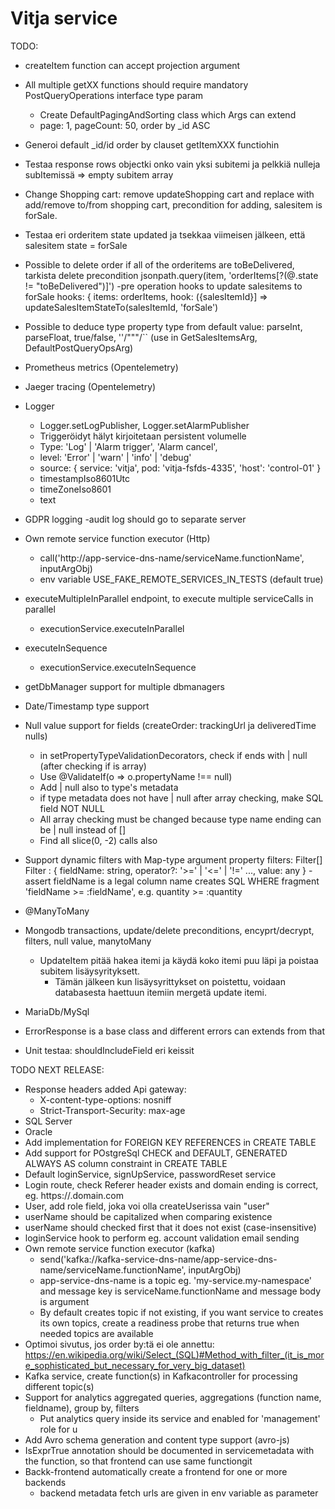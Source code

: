 # Vitja service

TODO:
- createItem function can accept projection argument
- All multiple getXX functions should require mandatory PostQueryOperations interface type param
  - Create DefaultPagingAndSorting class which Args can extend
  - page: 1, pageCount: 50, order by _id ASC
- Generoi default _id/id order by clauset getItemXXX functiohin
- Testaa response rows objectki onko vain yksi subitemi ja pelkkiä nulleja subItemissä => empty subitem array
- Change Shopping cart: remove updateShopping cart and replace with add/remove to/from shopping cart, precondition for adding, salesitem is forSale.
- Testaa eri orderitem state updated ja tsekkaa viimeisen jälkeen, että salesitem state = forSale
- Possible to delete order if all of the orderitems are toBeDelivered, tarkista delete precondition jsonpath.query(item, 'orderItems[?(@.state != "toBeDelivered")]')
  -pre operation hooks to update salesitems to forSale
    hooks: { items: orderItems, hook: ({salesItemId}] => updateSalesItemStateTo(salesItemId, 'forSale')
- Possible to deduce type property type from default value:
  parseInt, parseFloat, true/false, ''/"""/`` (use in GetSalesItemsArg, DefaultPostQueryOpsArg)

- Prometheus metrics (Opentelemetry)
- Jaeger tracing (Opentelemetry)
- Logger
  - Logger.setLogPublisher, Logger.setAlarmPublisher
  - Triggeröidyt hälyt kirjoitetaan persistent volumelle
  - Type: 'Log' | 'Alarm trigger', 'Alarm cancel',
  - level: 'Error' | 'warn' | 'info' | 'debug'
  - source: { service: 'vitja', pod: 'vitja-fsfds-4335', 'host': 'control-01' }
  - timestampIso8601Utc
  - timeZoneIso8601
  - text
- GDPR logging
  -audit log should go to separate server
- Own remote service function executor (Http)
     - call('http://app-service-dns-name/serviceName.functionName', inputArgObj)
     - env variable USE_FAKE_REMOTE_SERVICES_IN_TESTS (default true)
- executeMultipleInParallel endpoint, to execute multiple serviceCalls in parallel
  - executionService.executeInParallel
- executeInSequence
  - executionService.executeInSequence
- getDbManager support for multiple dbmanagers
- Date/Timestamp type support
- Null value support for fields (createOrder: trackingUrl ja deliveredTime nulls)
  - in setPropertyTypeValidationDecorators, check if ends with | null (after checking if is array)
  - Use @ValidateIf(o => o.propertyName !== null)
  - Add | null also to type's metadata
  - if type metadata does not have | null after array checking, make SQL field NOT NULL
  - All array checking must be changed because type name ending can be  | null instead of []
  - Find all slice(0, -2) calls also
- Support dynamic filters with Map-type argument property
  filters: Filter[]
   Filter : { fieldName: string, operator?: '>=' | '<=' | '!=' ..., value: any }
   -assert fieldName is a legal column name
   creates SQL WHERE fragment 'fieldName >= :fieldName', e.g. quantity >= :quantity
- @ManyToMany
- Mongodb transactions, update/delete preconditions, encyprt/decrypt, filters, null value, manytoMany
  - UpdateItem pitää hakea itemi ja käydä koko itemi puu läpi ja poistaa subitem lisäysyrityksett.
    - Tämän jälkeen kun lisäysyrittykset on poistettu, voidaan databasesta haettuun itemiin mergetä update itemi.
- MariaDb/MySql
- ErrorResponse is a base class and different errors can extends from that
- Unit testaa: shouldIncludeField eri keissit

TODO NEXT RELEASE:
- Response headers added Api gateway:
  - X-content-type-options: nosniff
  - Strict-Transport-Security: max-age 
- SQL Server
- Oracle
- Add implementation for FOREIGN KEY REFERENCES in CREATE TABLE
- Add support for POstgreSql CHECK and DEFAULT, GENERATED ALWAYS AS column constraint in CREATE TABLE
- Default loginService, signUpService, passwordReset service
- Login route, check Referer header exists and domain ending is correct, eg. https://<something>.domain.com
- User, add role field, joka voi olla createUserissa vain "user"
- userName should be capitalized when comparing existence
- userName should checked first that it does not exist (case-insensitive)
- loginService hook to perform eg. account validation email sending
- Own remote service function executor (kafka)
    - send('kafka://kafka-service-dns-name/app-service-dns-name/serviceName.functionName', inputArgObj)
    - app-service-dns-name is a topic eg. 'my-service.my-namespace' and message key is serviceName.functionName and message body is argument
    - By default creates topic if not existing, if you want service to creates its own topics, 
      create a readiness probe that returns true when needed topics are available
- Optimoi sivutus, jos order by:tä ei ole annettu:
 https://en.wikipedia.org/wiki/Select_(SQL)#Method_with_filter_(it_is_more_sophisticated_but_necessary_for_very_big_dataset)
- Kafka service, create function(s) in Kafkacontroller for processing different topic(s)
- Support for analytics aggregated queries, aggregations (function name, fieldname), group by, filters
    - Put analytics query inside its service and enabled for 'management' role for u
- Add Avro schema generation and content type support (avro-js)
- IsExprTrue annotation should be documented in servicemetadata with the function, so that frontend can use same functiongit 
- Backk-frontend automatically create a frontend for one or more backends
  - backend metadata fetch urls are given in env variable as parameter
